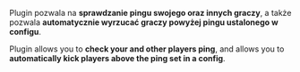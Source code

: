 Plugin pozwala na **sprawdzanie pingu swojego oraz innych graczy**, a także pozwala **automatycznie wyrzucać graczy powyżej pingu ustalonego w configu**.

Plugin allows you to **check your and other players ping**, and allows you to **automatically kick players above the ping set in a config**.
